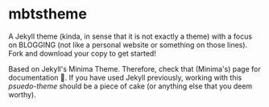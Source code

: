 # mbtstheme
A Jekyll theme (kinda, in sense that it is not exactly a theme) with a focus on BLOGGING (not like a personal website or something on those lines). Fork and download your copy to get started!

Based on Jekyll's Minima Theme. Therefore, check that (Minima's) page for documentation 🤣. If you have used Jekyll previously, working with this *psuedo-theme* should be a piece of cake (or anything else that you deem worthy).
